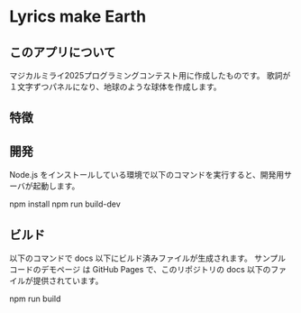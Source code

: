 # Lyrics make Earth

## このアプリについて
マジカルミライ2025プログラミングコンテスト用に作成したものです。
歌詞が１文字ずつパネルになり、地球のような球体を作成します。

## 特徴


## 開発
Node.js をインストールしている環境で以下のコマンドを実行すると、開発用サーバが起動します。

npm install
npm run build-dev

## ビルド

以下のコマンドで docs 以下にビルド済みファイルが生成されます。 サンプルコードのデモページ は GitHub Pages で、このリポジトリの docs 以下のファイルが提供されています。

npm run build
